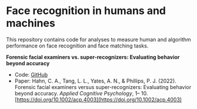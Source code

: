 # Face recognition in humans and machines

This repository contains code for analyses to measure human and algorithm performance on face recognition and face matching tasks.

<b>Forensic facial examiners vs. super-recognizers: Evaluating behavior beyond accuracy</b>
* Code: [GitHub](https://github.com/usnistgov/face-recognition-humans-machines/tree/main/Examiners%20vs.%20Super-recognizers)
* Paper: Hahn, C. A., Tang, L. L., Yates, A. N., & Phillips, P. J. (2022). Forensic facial examiners versus super-recognizers: Evaluating behavior beyond accuracy. _Applied Cognitive Psychology_, 1– 10. [https://doi.org/10.1002/acp.4003](https://doi.org/10.1002/acp.4003)
